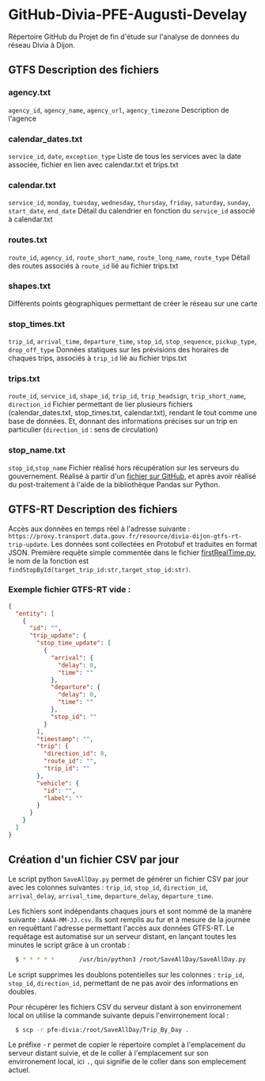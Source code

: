 # GitHub-Divia-PFE-Augusti-Develay
 Répertoire GitHub du Projet de fin d'étude sur l'analyse de données du réseau Divia à Dijon.

## GTFS Description des fichiers
### agency.txt
`agency_id`, `agency_name`, `agency_url`, `agency_timezone`
Description de l'agence

### calendar_dates.txt
`service_id`, `date`, `exception_type`
Liste de tous les services avec la date associée, fichier en lien avec calendar.txt et trips.txt

### calendar.txt
`service_id`, `monday`, `tuesday`, `wednesday`, `thursday`, `friday`, `saturday`, `sunday`, `start_date`, `end_date`
Détail du calendrier en fonction du `service_id` associé à calendar.txt

### routes.txt
`route_id`, `agency_id`, `route_short_name`, `route_long_name`, `route_type`
Détail des routes associés à `route_id` lié au fichier  trips.txt

### shapes.txt
Différents points géographiques permettant de créer le réseau sur une carte

### stop_times.txt
`trip_id`, `arrival_time`, `departure_time`, `stop_id`, `stop_sequence`, `pickup_type`, `drop_off_type`
Données statiques sur les prévisions des horaires de chaques trips, associés à `trip_id` lié au fichier trips.txt

### trips.txt
`route_id`, `service_id`, `shape_id`, `trip_id`, `trip_headsign`, `trip_short_name`, `direction_id`
Fichier permettant de lier plusieurs fichiers (calendar_dates.txt, stop_times.txt, calendar.txt), rendant le tout comme une base de données. Et, donnant des informations précises sur un trip en particulier (`direction_id` : sens de circulation)

### stop_name.txt
`stop_id`,`stop_name`
Fichier réalisé hors récupération sur les serveurs du gouvernement. Réalisé à partir d'un [fichier sur GitHub](https://github.com/Tsuna77/TransportDijon/blob/2ead8e6db3906e459aeb1fdb04e0a748ffaa755f/app/src/main/java/fr/tsuna/transportdijon/MyDB.java#L48), et après avoir réalisé du post-traitement à l'aide de la bibliothèque Pandas sur Python.

## GTFS-RT Description des fichiers
Accès aux données en temps réel à l'adresse suivante : `https://proxy.transport.data.gouv.fr/resource/divia-dijon-gtfs-rt-trip-update`. Les données sont collectées en Protobuf et traduites en format JSON.
Première requête simple commentée dans le fichier [firstRealTime.py](https://github.com/LukeDvy/GitHub-Divia-PFE-Augusti-Develay/blob/main/firstRealTime.py), le nom de la fonction est `findStopById(target_trip_id:str,target_stop_id:str)`.

### Exemple fichier GTFS-RT vide :
```json
{
  "entity": [
    {
      "id": "",
      "trip_update": {
        "stop_time_update": [
          {
            "arrival": {
              "delay": 0,
              "time": ""
            },
            "departure": {
              "delay": 0,
              "time": ""
            },
            "stop_id": ""
          }
        ],
        "timestamp": "",
        "trip": {
          "direction_id": 0,
          "route_id": "",
          "trip_id": ""
        },
        "vehicle": {
          "id": "",
          "label": ""
        }
      }
    }
  ]
}
```

## Création d'un fichier CSV par jour
Le script python `SaveAllDay.py` permet de générer un fichier CSV par jour avec les colonnes suivantes : `trip_id`, `stop_id`, `direction_id`, `arrival_delay`, `arrival_time`, `departure_delay`, `departure_time`.

Les fichiers sont indépendants chaques jours et sont nommé de la manère suivante : `AAAA-MM-JJ.csv`. Ils sont remplis au fur et à mesure de la journée en requêttant l'adresse permettant l'accès aux données GTFS-RT. Le requêtage est automatisé sur un serveur distant, en lançant toutes les minutes le script grâce à un crontab :
```bash
  $ * * * * *       /usr/bin/python3 /root/SaveAllDay/SaveAllDay.py
```

Le script supprimes les doublons potentielles sur les colonnes : `trip_id`, `stop_id`, `direction_id`, permettant de ne pas avoir des informations en doubles.

Pour récupérer les fichiers CSV du serveur distant à son envirronement local on utilise la commande suivante depuis l'envirronement local :
```bash
  $ scp -r pfe-divia:/root/SaveAllDay/Trip_By_Day .
```
Le préfixe <kbd>-r</kbd> permet de copier le répertoire complet à l'emplacement du serveur distant suivie, et de le coller à l'emplacement sur son envirronement local, ici <kbd>.</kbd>, qui signifie de le coller dans son emplecement actuel.